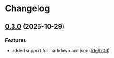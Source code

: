 # Changelog

## [0.3.0](https://github.com/jpwol/thorn-vscode-theme/compare/v0.2.1...v0.3.0) (2025-10-29)


### Features

* added support for markdown and json ([51e9906](https://github.com/jpwol/thorn-vscode-theme/commit/51e9906a7f34e7511a6e6ea046887cf736a950e1))
